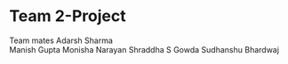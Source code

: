 # Team 2-Project

Team mates
   Adarsh Sharma  
   Manish Gupta
   Monisha Narayan
   Shraddha S Gowda
   Sudhanshu Bhardwaj
